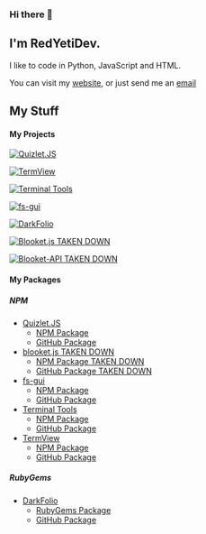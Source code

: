 ### Hi there 👋

I'm RedYetiDev.
---

I like to code in Python, JavaScript and HTML. 

You can visit my [website](https://redyetidev.github.io), or just send me an [email](mailto:redyetidev@gmail.com)

My Stuff
---
#### My Projects
[![Quizlet.JS](https://github-readme-stats.vercel.app/api/pin/?username=redyetidev&repo=Quizlet.JS)](https://github.com/redyetidev/Quizlet.JS)

[![TermView](https://github-readme-stats.vercel.app/api/pin/?username=redyetidev&repo=termview)](https://github.com/redyetidev/termview)

[![Terminal Tools](https://github-readme-stats.vercel.app/api/pin/?username=redyetidev&repo=terminaltools)](https://github.com/redyetidev/terminaltools)

[![fs-gui](https://github-readme-stats.vercel.app/api/pin/?username=redyetidev&repo=fs-gui)](https://github.com/redyetidev/fs-gui)

[![DarkFolio](https://github-readme-stats.vercel.app/api/pin/?username=redyetidev&repo=DarkFolio)](https://github.com/redyetidev/DarkFolio)

[![Blooket.js TAKEN DOWN](https://github-readme-stats.vercel.app/api/pin/?username=redyetidev&repo=blooket.js)](https://github.com/redyetidev/Blooket.js)

[![Blooket-API TAKEN DOWN](https://github-readme-stats.vercel.app/api/pin/?username=redyetidev&repo=blooket-API)](https://github.com/redyetidev/Blooket-API)


#### My Packages

##### NPM
 - [Quizlet.JS](https://github.com/redyetidev/Quizlet.JS)
    - [NPM Package](https://www.npmjs.com/package/quizlet.js)
    - [GitHub Package](https://github.com/RedYetiDev/Quizlet.JS/packages/1034993)
  - [blooket.js TAKEN DOWN](https://github.com/redyetidev/blooket.js)
    - [NPM Package TAKEN DOWN](https://npmjs.com/package/blooket.js)
    - [GitHub Package TAKEN DOWN](https://github.com/RedYetiDev/blooket.js/packages/627303)
  - [fs-gui](https://github.com/redyetidev/fs-gui)
    - [NPM Package](https://npmjs.com/package/fs-gui)
    - [GitHub Package](https://github.com/RedYetiDev/fs-gui/packages/647885)
 - [Terminal Tools](https://github.com/redyetidev/terminaltools)
    - [NPM Package](https://npmjs.com/package/terminaltools)
    - [GitHub Package](https://github.com/RedYetiDev/terminaltools/packages/661795)
 - [TermView](https://github.com/redyetidev/termview)
    - [NPM Package](https://npmjs.com/package/termview)
    - [GitHub Package](https://github.com/RedYetiDev/termview/packages/1387025)
##### RubyGems
  - [DarkFolio](https://github.com/redyetidev/DarkFolio)
      - [RubyGems Package](https://rubygems.org/gems/DarkFolio)
      - [GitHub Package](https://github.com/RedYetiDev/DarkFolio/packages/639185)
